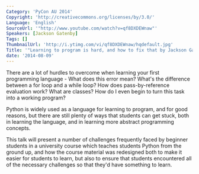 ```yaml
---
Category: 'PyCon AU 2014'
Copyright: 'http://creativecommons.org/licenses/by/3.0/'
Language: 'English'
SourceUrl: '"http://www.youtube.com/watch?v=qf8DXDEWnaw"'
Speakers: [Jackson Gatenby]
Tags: []
ThumbnailUrl: 'http://i.ytimg.com/vi/qf8DXDEWnaw/hqdefault.jpg'
Title: '"Learning to program is hard, and how to fix that by Jackson Gatenby"'
date: '2014-08-09'
---
```

There are a lot of hurdles to overcome when learning your first programming language - What does this error mean? What's the difference between a for loop and a while loop? How does pass-by-reference evaluation work? What are classes? How do I even begin to turn this task into a working program?

Python is widely used as a language for learning to program, and for good reasons, but there are still plenty of ways that students can get stuck, both in learning the language, and in learning more abstract programming concepts.

This talk will present a number of challenges frequently faced by beginner students in a university course which teaches students Python from the ground up, and how the course material was redesigned both to make it easier for students to learn, but also to ensure that students encountered all of the necessary challenges so that they'd have something to learn.